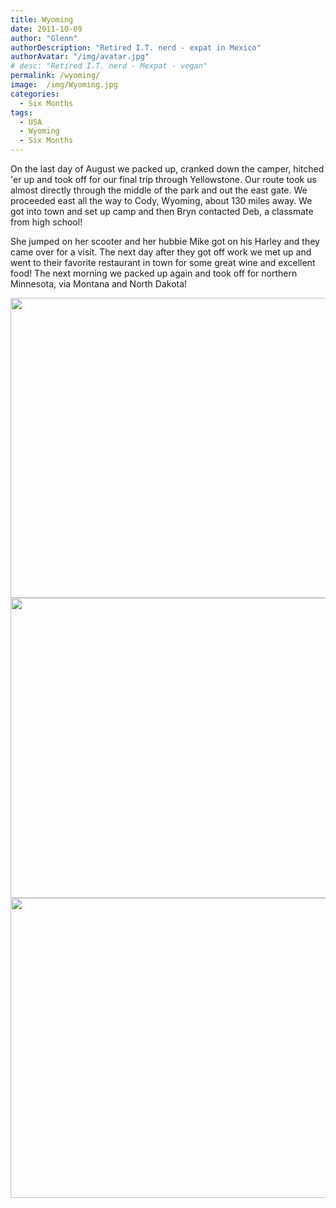 ```yaml
---
title: Wyoming
date: 2011-10-09
author: "Glenn"
authorDescription: "Retired I.T. nerd - expat in Mexico"
authorAvatar: "/img/avatar.jpg"
# desc: "Retired I.T. nerd - Mexpat - vegan"
permalink: /wyoming/
image:  /img/Wyoming.jpg
categories:
  - Six Months
tags:
  - USA
  - Wyoming
  - Six Months
---
```

On the last day of August we packed up, cranked down the camper, hitched 'er up and took off for our final trip through Yellowstone. Our route took us almost directly through the middle of the park and out the east gate. We proceeded east all the way to Cody, Wyoming, about 130 miles away. We got into town and set up camp and then Bryn contacted Deb, a classmate from high school!

She jumped on her scooter and her hubbie Mike got on his Harley and they came over for a visit. The next day after they got off work we met up and went to their favorite restaurant in town for some great wine and excellent food! The next morning we packed up again and took off for northern Minnesota, via Montana and North Dakota!

<img class="alignnone" title="Dessert!" src="https://lh5.googleusercontent.com/-2BYLxY0u2iU/TpEEJZo6R0I/AAAAAAAAB9o/Ir4lvgsmWSE/s640/SAM_0736.JPG" alt="" width="640" height="480" />

<img class="alignnone" title="Salud!" src="https://lh5.googleusercontent.com/-SacjtWCN8VY/TpEEHWqq0eI/AAAAAAAAB9k/9awxDyVgpdM/s640/SAM_0735.JPG" alt="" width="640" height="480" />

<img class="alignnone" title="group photo!" src="https://lh6.googleusercontent.com/-4k7OBnq9gb0/TpEELYoTZsI/AAAAAAAAB9s/YGZmE-VRDOI/s640/SAM_0737.JPG" alt="" width="640" height="480" />